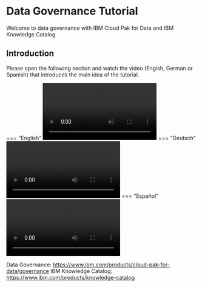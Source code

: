 # Data Governance Tutorial

Welcome to data governance with IBM Cloud Pak for Data and IBM Knowledge Catalog. 

## Introduction

Please open the following section and watch the video (Engish, German or Spanish) that introduces the main idea of the tutorial.

=== "English"
    ![type:video](videos/ikc_en.mov)
=== "Deutsch"
    ![type:video](videos/ikc_de.mov)
=== "Español"
    ![type:video](videos/ikc_es.mov)

Data Governance:  <https://www.ibm.com/products/cloud-pak-for-data/governance>
IBM Knowledge Catalog: <https://www.ibm.com/products/knowledge-catalog>
